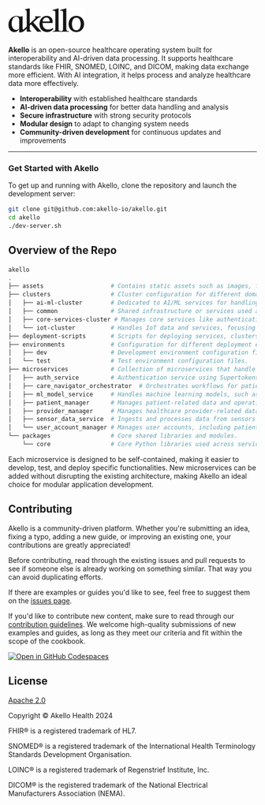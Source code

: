 <a href="https://akello.io" target="_blank">
  <picture>
    <source media="(prefers-color-scheme: dark)" srcset="/assets/akello-logo-white.png" style="max-width: 100%; height: 50px; margin-bottom: 20px">
    <img src="/assets/akello-logo.png" alt="Akello Logo" height="50"/>
  </picture>
</a>
<h3></h3>


**Akello** is an open-source healthcare operating system built for interoperability and AI-driven data processing. It supports healthcare standards like FHIR, SNOMED, LOINC, and DICOM, making data exchange more efficient. With AI integration, it helps process and analyze healthcare data more effectively.

- **Interoperability** with established healthcare standards
- **AI-driven data processing** for better data handling and analysis
- **Secure infrastructure** with strong security protocols
- **Modular design** to adapt to changing system needs
- **Community-driven development** for continuous updates and improvements


---

### Get Started with Akello
To get up and running with Akello, clone the repository and launch the development server:

```sh
git clone git@github.com:akello-io/akello.git
cd akello
./dev-server.sh
```


## Overview of the Repo

```sh
akello
.
├── assets                   # Contains static assets such as images, files, or other media.
├── clusters                 # Cluster configuration for different domains and workloads.
│   ├── ai-ml-cluster        # Dedicated to AI/ML services for handling machine learning tasks.
│   ├── common               # Shared infrastructure or services used across multiple clusters.
│   ├── core-services-cluster # Manages core services like authentication, workflows, and essential services.
│   └── iot-cluster          # Handles IoT data and services, focusing on sensor data ingestion and processing.
├── deployment-scripts       # Scripts for deploying services, clusters, and managing infrastructure.
├── environments             # Configuration for different deployment environments.
│   ├── dev                  # Development environment configuration files.
│   └── test                 # Test environment configuration files.
├── microservices            # Collection of microservices that handle distinct features.
│   ├── auth_service         # Authentication service using Supertokens.
│   ├── care_navigator_orchestrator  # Orchestrates workflows for patient care navigation.
│   ├── ml_model_service     # Handles machine learning models, such as AI/ML for health services.
│   ├── patient_manager      # Manages patient-related data and operations.
│   ├── provider_manager     # Manages healthcare provider-related data and operations.
│   ├── sensor_data_service  # Ingests and processes data from sensors (e.g., wearables, medical devices).
│   └── user_account_manager # Manages user accounts, including patients and care providers.
└── packages                 # Core shared libraries and modules.
    └── core                 # Core Python libraries used across services.
```

Each microservice is designed to be self-contained, making it easier to develop, test, and deploy specific functionalities. New microservices can be added without disrupting the existing architecture, making Akello an ideal choice for modular application development.



## Contributing

Akello is a community-driven platform. Whether you're submitting an idea, fixing a typo, adding a new guide, or improving an existing one, your contributions are greatly appreciated!

Before contributing, read through the existing issues and pull requests to see if someone else is already working on something similar. That way you can avoid duplicating efforts.

If there are examples or guides you'd like to see, feel free to suggest them on the [issues page](https://github.com/akello-io/akello/issues).

If you'd like to contribute new content, make sure to read through our [contribution guidelines](https://akello.io/docs/developers/contributing). We welcome high-quality submissions of new examples and guides, as long as they meet our criteria and fit within the scope of the cookbook.


[![Open in GitHub Codespaces](https://github.com/codespaces/badge.svg)](https://github.com/codespaces/new?hide_repo_select=true&ref=main&repo=akello-io/akello&machine=basicLinux32gb&location=EastUs)


## License

[Apache 2.0](LICENSE.txt)

Copyright &copy; Akello Health 2024

FHIR&reg; is a registered trademark of HL7.

SNOMED&reg; is a registered trademark of the International Health Terminology Standards Development Organisation.

LOINC&reg; is a registered trademark of Regenstrief Institute, Inc.

DICOM&reg; is the registered trademark of the National Electrical Manufacturers Association (NEMA).
